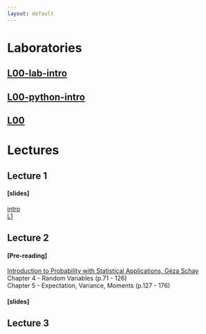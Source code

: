 ```yaml
---
layout: default
---
```



# Laboratories
## [L00-lab-intro](/static/l00-lab-intro.pdf)
## [L00-python-intro](/static/l00-python-intro.pdf)
## [L00](https://github.com/puma-wust/base-l00-2020)

# Lectures
## Lecture 1 
#### [slides]  
[intro](/static/PUMA2020_lecture_0.pdf)  
[L1](/static/PUMA2020_lecture_1.pdf)  
## Lecture 2
#### [Pre-reading]
[Introduction to Probability with Statistical Applications, Géza Schay](https://link.springer.com/book/10.1007%2F978-0-8176-4591-5)  
Chapter 4 - Random Variables (p.71 - 126)  
Chapter 5 - Expectation, Variance, Moments (p.127 - 176) 
#### [slides]

## Lecture 3
